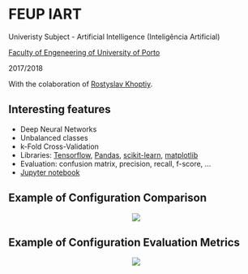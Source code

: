 # FEUP IART

Univeristy Subject - Artificial Intelligence (Inteligência Artificial)

[Faculty of Engeneering of University of Porto](https://sigarra.up.pt/feup/en/WEB_PAGE.INICIAL)

2017/2018

With the colaboration of [Rostyslav Khoptiy](https://github.com/Ross65536).

## Interesting features
 - Deep Neural Networks
 - Unbalanced classes
 - k-Fold Cross-Validation
 - Libraries: [Tensorflow](https://www.tensorflow.org/), [Pandas](https://pandas.pydata.org/), [scikit-learn](http://scikit-learn.org), [matplotlib](https://matplotlib.org/)
 - Evaluation: confusion matrix, precision, recall, f-score, ...
 - [Jupyter notebook](Anuran%20Calssification.ipynb)

## Example of Configuration Comparison
<p align="center"><img src="https://github.com/msramalho/feup-iart/blob/master/report_material/images/experiments/kfold_80.png?raw=true"/></p>

## Example of Configuration Evaluation Metrics
<p align="center"><img src="https://github.com/msramalho/feup-iart/blob/master/report_material/images/experiments/table-relu-100-80%25-1500steps.png?raw=true"/></p>
